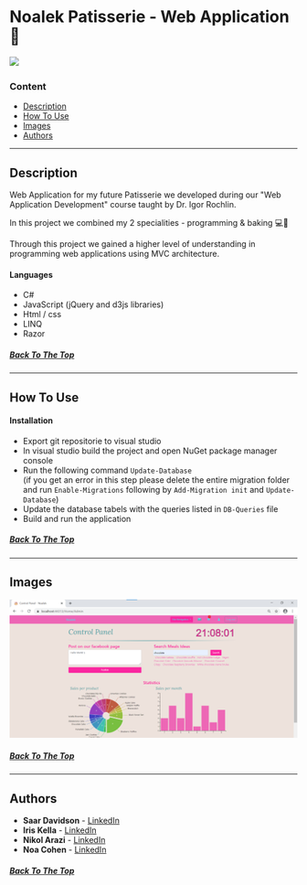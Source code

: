 # Noalek Patisserie - Web Application 🍰

![](HomePage-min.gif)

### Content

- [Description](#description)
- [How To Use](#How-To-Use)
- [Images](#Images)
- [Authors](#authors)
---
## Description

<p>Web Application for my future Patisserie we developed during our "Web Application Development" course taught by Dr. Igor Rochlin.</p>
<p>In this project we combined my 2 specialities - programming & baking 💻🍰</p>
Through this project we gained a higher level of understanding in programming web applications using MVC architecture.

#### Languages

- C#
- JavaScript (jQuery and d3js libraries)
- Html / css
- LINQ
- Razor

##### [Back To The Top](#Content)
---
## How To Use

#### Installation
- Export git repositorie to visual studio
- In visual studio build the project and open NuGet package manager console
- Run the following command ```Update-Database```<br/>
(if you get an error in this step please delete the entire migration folder and run ```Enable-Migrations``` following by ```Add-Migration init``` and ```Update-Database```)
- Update the database tabels with the queries listed in ```DB-Queries``` file 
- Build and run the application

##### [Back To The Top](#Content)
---
## Images

<p align="center"> <img src="ControlPanel.png"> </p>

##### [Back To The Top](#Content)
---
## Authors

* **Saar Davidson** - [LinkedIn](https://www.linkedin.com/in/saar-davidson/)
* **Iris Kella** - [LinkedIn](https://www.linkedin.com/in/iris-kella-341549111/)
* **Nikol Arazi** - [LinkedIn](https://www.linkedin.com/in/nikol-arazi-55053a199/)
* **Noa Cohen** - [LinkedIn](https://www.linkedin.com/in/noalecohen1/)

##### [Back To The Top](#Content)
